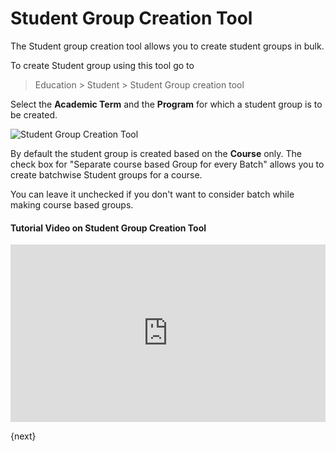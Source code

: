 # Student Group Creation Tool

The Student group creation tool allows you to create student groups in bulk. 

To create Student group using this tool go to 

> Education > Student > Student Group creation tool

Select the **Academic Term** and the **Program** for which a student group is to be created. 

<img class="screenshot" alt="Student Group Creation Tool" src="/docs/assets/img/education/student/student-group-creation-tool.gif">

By default the student group is created based on the **Course** only. The check box for "Separate course based Group for every Batch" allows you to create batchwise Student groups for a course.

You can leave it unchecked if you don't want to consider batch while making course based groups.

#### Tutorial Video on Student Group Creation Tool


<div>
    <style>.embed-container { position: relative; padding-bottom: 56.25%; height: 0; overflow: hidden; max-width: 100%; } .embed-container iframe, .embed-container object, .embed-container embed { position: absolute; top: 0; left: 0; width: 100%; height: 100%; }
    </style> 
    <div class='embed-container'>
        <iframe src='https://www.youtube.com/embed/5K_smeeE1Q4?start=108' frameborder='0' allowfullscreen>
        </iframe>
    </div>
</div>

{next}